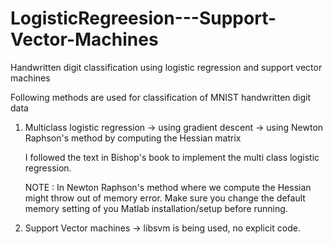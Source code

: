 LogisticRegreesion---Support-Vector-Machines
============================================

Handwritten digit classification using logistic regression and support vector machines

Following methods are used for classification of MNIST handwritten digit data

1) Multiclass logistic regression
    -> using gradient descent
    -> using Newton Raphson's method by computing the Hessian matrix
    
   I followed the text in Bishop's book to implement the multi class logistic regression. 
   
   NOTE : In Newton Raphson's method where we compute the Hessian might throw out of memory error. Make sure you 
   change the default memory setting of you Matlab installation/setup before running.
    
2) Support Vector machines
    -> libsvm is being used, no explicit code.
